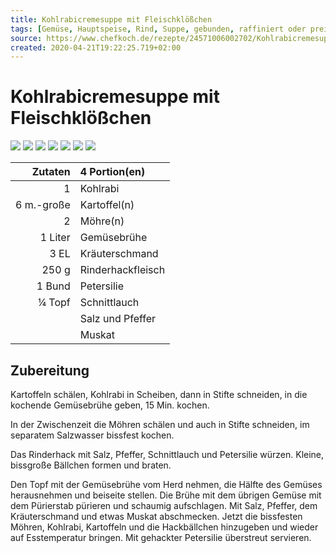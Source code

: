 ```yaml
---
title: Kohlrabicremesuppe mit Fleischklößchen
tags: [Gemüse, Hauptspeise, Rind, Suppe, gebunden, raffiniert oder preiswert, Herbst, Resteverwertung, Kartoffeln, gekocht]
source: https://www.chefkoch.de/rezepte/24571006002702/Kohlrabicremesuppe-mit-Fleischkloesschen.html
created: 2020-04-21T19:22:25.719+02:00
---
```


# Kohlrabicremesuppe mit Fleischklößchen

![](https://img.chefkoch-cdn.de/rezepte/24571006002702/bilder/949222/crop-360x240/kohlrabicremesuppe-mit-fleischkloesschen.jpg) ![](https://img.chefkoch-cdn.de/rezepte/24571006002702/bilder/851474/crop-360x240/kohlrabicremesuppe-mit-fleischkloesschen.jpg) ![](https://img.chefkoch-cdn.de/rezepte/24571006002702/bilder/992337/crop-360x240/kohlrabicremesuppe-mit-fleischkloesschen.jpg) ![](https://img.chefkoch-cdn.de/rezepte/24571006002702/bilder/780432/crop-360x240/kohlrabicremesuppe-mit-fleischkloesschen.jpg) ![](https://img.chefkoch-cdn.de/rezepte/24571006002702/bilder/1018472/crop-360x240/kohlrabicremesuppe-mit-fleischkloesschen.jpg) ![](https://img.chefkoch-cdn.de/rezepte/24571006002702/bilder/1018667/crop-360x240/kohlrabicremesuppe-mit-fleischkloesschen.jpg) ![](https://img.chefkoch-cdn.de/rezepte/24571006002702/bilder/361180/crop-360x240/kohlrabicremesuppe-mit-fleischkloesschen.jpg)

| **Zutaten** | 4 Portion(en)     |
| ----------: | :---------------- |
|           1 | Kohlrabi          |
|  6 m.-große | Kartoffel(n)      |
|           2 | Möhre(n)          |
|     1 Liter | Gemüsebrühe       |
|        3 EL | Kräuterschmand    |
|       250 g | Rinderhackfleisch |
|      1 Bund | Petersilie        |
|      ¼ Topf | Schnittlauch      |
|             | Salz und Pfeffer  |
|             | Muskat            |

## Zubereitung

Kartoffeln schälen, Kohlrabi in Scheiben, dann in Stifte schneiden, in die kochende Gemüsebrühe geben, 15 Min. kochen.

In der Zwischenzeit die Möhren schälen und auch in Stifte schneiden, im separatem Salzwasser bissfest kochen. 

Das Rinderhack mit Salz, Pfeffer, Schnittlauch und Petersilie würzen. Kleine, bissgroße Bällchen formen und braten. 

Den Topf mit der Gemüsebrühe vom Herd nehmen, die Hälfte des Gemüses herausnehmen und beiseite stellen. Die Brühe mit dem übrigen Gemüse mit dem Pürierstab pürieren und schaumig aufschlagen. Mit Salz, Pfeffer, dem Kräuterschmand und etwas Muskat abschmecken. Jetzt die bissfesten Möhren, Kohlrabi, Kartoffeln und die Hackbällchen hinzugeben und wieder auf Esstemperatur bringen. Mit gehackter Petersilie überstreut servieren.